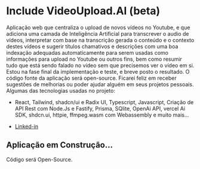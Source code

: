 # Include VideoUpload.AI (beta)

Aplicação web que centraliza o upload de novos vídeos no Youtube, e que adiciona uma camada de Inteligência Artificial para transcrever o audio de vídeos, interpretar com base na transcrição gerada o conteúdo e o contexto destes vídeos e sugerir títulos chamativos e descrições com uma boa indexação adequadas automaticamente para serem usadas como informações para upload no Youtube ou outros fins, bem como resumir tudo que está sendo falado no vídeo sem que precisemos ver o vídeo em si. Estou na fase final da implementação e teste, e breve posto o resultado. O código fonte da aplicação será open-source. Ficarei feliz em receber sugestões de melhorias ou poder ajudar alguém em seus projetos pessoais. Algumas das tecnologias usadas no projeto:

- React, Tailwind, shadcn/ui e Radix UI, Typescript, Javascript, Criação de API Rest com Node.Js e  Fastify, Prisma, SQlite, OpenAi API, vercel Ai SDK, shdcn.ui, httpie, ffmpeg.wasm com Webassembly e muito mais...

- [Linked-in](https://www.linkedin.com/in/bruno-rick-oliveira/) 

## Aplicação em Construção...

Código será Open-Source.
